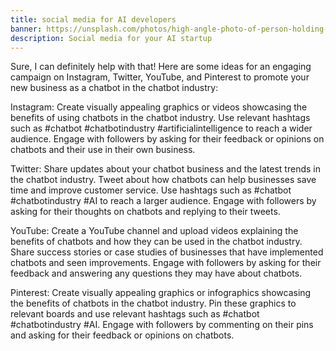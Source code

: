 ```yaml
---
title: social media for AI developers
banner: https://unsplash.com/photos/high-angle-photo-of-person-holding-turned-on-smartphone-with-tall-buildings-background-WUmb_eBrpjs
description: Social media for your AI startup
---
```


Sure, I can definitely help with that! Here are some ideas for an engaging campaign on Instagram, Twitter, YouTube, and Pinterest to promote your new business as a chatbot in the chatbot industry:

Instagram: Create visually appealing graphics or videos showcasing the benefits of using chatbots in the chatbot industry. Use relevant hashtags such as #chatbot #chatbotindustry #artificialintelligence to reach a wider audience. Engage with followers by asking for their feedback or opinions on chatbots and their use in their own business.

Twitter: Share updates about your chatbot business and the latest trends in the chatbot industry. Tweet about how chatbots can help businesses save time and improve customer service. Use hashtags such as #chatbot #chatbotindustry #AI to reach a larger audience. Engage with followers by asking for their thoughts on chatbots and replying to their tweets.

YouTube: Create a YouTube channel and upload videos explaining the benefits of chatbots and how they can be used in the chatbot industry. Share success stories or case studies of businesses that have implemented chatbots and seen improvements. Engage with followers by asking for their feedback and answering any questions they may have about chatbots.

Pinterest: Create visually appealing graphics or infographics showcasing the benefits of chatbots in the chatbot industry. Pin these graphics to relevant boards and use relevant hashtags such as #chatbot #chatbotindustry #AI. Engage with followers by commenting on their pins and asking for their feedback or opinions on chatbots.

